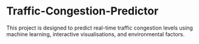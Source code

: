 # Traffic-Congestion-Predictor
This project is designed to predict real-time traffic congestion levels using machine learning, interactive visualisations, and environmental factors.
